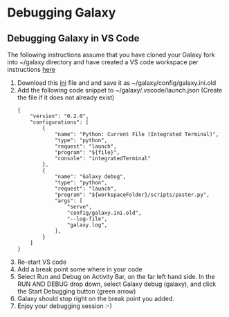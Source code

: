 
# Debugging Galaxy

## Debugging Galaxy in VS Code 

The following instructions assume that you have cloned your Galaxy fork into ~/galaxy directory and have created a VS code workspace per instructions [here](./debugging_tests.md)

1. Download this [ini](https://raw.githubusercontent.com/galaxyproject/galaxy/release_17.09/config/galaxy.ini.sample) file and and save it as ~/galaxy/config/galaxy.ini.old
2. Add the following code snippet to ~/galaxy/.vscode/launch.json (Create the file if it does not already exist)
    ``` 
    {
        "version": "0.2.0",
        "configurations": [
            {
                "name": "Python: Current File (Integrated Terminal)",
                "type": "python",
                "request": "launch",
                "program": "${file}",
                "console": "integratedTerminal"
            },
            {
                "name": "Galaxy debug",
                "type": "python",
                "request": "launch",
                "program": "${workspaceFolder}/scripts/paster.py",
                "args": [
                    "serve",
                    "config/galaxy.ini.old",
                    "--log-file",
                    "galaxy.log",
                ],
            }
        ]
    }

    ```
3. Re-start VS code
4. Add a break point some where in your code
5. Select Run and Debug on Activity Bar, on the far left hand side. In the RUN AND DEBUG drop down, select Galaxy debug (galaxy), and click the Start Debugging button (green arrow)
6. Galaxy should stop right on the break point you added.
7. Enjoy your debugging session :-)